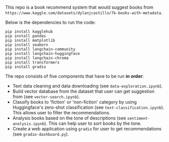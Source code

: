 This repo is a book recommend system that would suggest books from ```https://www.kaggle.com/datasets/dylanjcastillo/7k-books-with-metadata```.

Below is the dependencies to run the code:

```
pip install kagglehub
pip install pandas
pip install matplotlib
pip install seaborn
pip install langchain-community
pip install langchain-huggingface
pip install langchain-chroma
pip install transformers
pip install gradio
```

The repo consists of five components that have to be run **in order**:
- Text data cleaning and data downloading (see ```data-exploration.ipynb```).
- Build vector database from the dataset that user can get suggestion from (see ```vector-search.ipynb```).
- Classify books to 'fiction' or 'non-fiction' category by using Huggingface's zero-shot classification (see ```text-classification.ipynb```). This allows user to filter the recommendations.
- Analysis books based on the tone of descriptions (see ```sentiment-analysis.ipynb```). This can help user to sort books by the tone.
- Create a web application using ```gradio``` for user to get recommendations (see ```gradio-dashboard.py```).
